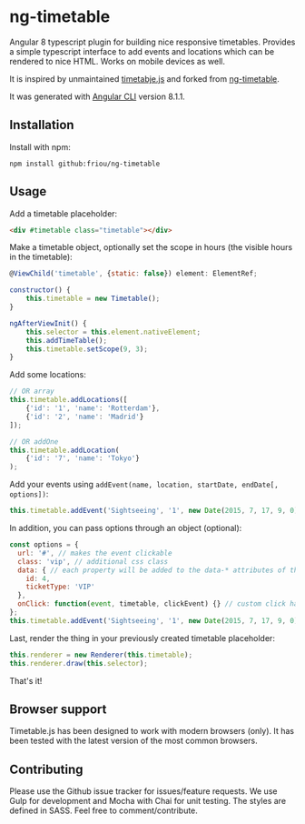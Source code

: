 # ng-timetable

Angular 8 typescript plugin for building nice responsive timetables. Provides a simple typescript interface to add events and locations which can be rendered to nice HTML. Works on mobile devices as well.

It is inspired by unmaintained [timetabje.js](http://timetablejs.org/) and forked from [ng-timetable](https://github.com/zulihan/ng-timetable).

It was generated with [Angular CLI](https://github.com/angular/angular-cli) version 8.1.1.

## Installation
Install with npm:

```
npm install github:friou/ng-timetable
```
## Usage
Add a timetable placeholder:
```html
<div #timetable class="timetable"></div>
```

Make a timetable object, optionally set the scope in hours (the visible hours in the timetable):
```javascript
@ViewChild('timetable', {static: false}) element: ElementRef;

constructor() {
    this.timetable = new Timetable();
}

ngAfterViewInit() {
    this.selector = this.element.nativeElement;
    this.addTimeTable();
    this.timetable.setScope(9, 3);
}
```
Add some locations:
```javascript     
// OR array     
this.timetable.addLocations([
    {'id': '1', 'name': 'Rotterdam'},
    {'id': '2', 'name': 'Madrid'}
]);

// OR addOne       
this.timetable.addLocation(
    {'id': '7', 'name': 'Tokyo'}
);
```
Add your events using `addEvent(name, location, startDate, endDate[, options])`:
```javascript
this.timetable.addEvent('Sightseeing', '1', new Date(2015, 7, 17, 9, 0), new Date(2015, 7, 17, 11, 30), {url: '#'});
```

In addition, you can pass options through an object (optional):
```javascript
const options = {
  url: '#', // makes the event clickable
  class: 'vip', // additional css class
  data: { // each property will be added to the data-* attributes of the DOM node for this event
    id: 4,
    ticketType: 'VIP'
  },
  onClick: function(event, timetable, clickEvent) {} // custom click handler, which is passed the event object and full timetable as context  
};
this.timetable.addEvent('Sightseeing', '1', new Date(2015, 7, 17, 9, 0), new Date(2015, 7, 17, 11, 30), options);
 ```

Last, render the thing in your previously created timetable placeholder:
```javascript
this.renderer = new Renderer(this.timetable);
this.renderer.draw(this.selector);
```
That's it!

## Browser support
Timetable.js has been designed to work with modern browsers (only). It has been tested with the latest version of the most common browsers.

## Contributing

Please use the Github issue tracker for issues/feature requests. We use Gulp for development and Mocha with Chai for unit testing. The styles are defined in SASS. Feel free to comment/contribute.
